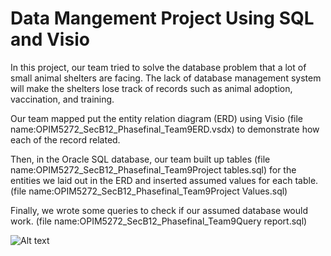 # Data Mangement Project Using SQL and Visio

In this project, our team tried to solve the database problem that a lot of small animal shelters are facing. The lack of database management system will make the shelters lose track of records such as animal adoption, vaccination, and training. 

Our team mapped put the entity relation diagram (ERD) using Visio (file name:OPIM5272_SecB12_Phasefinal_Team9ERD.vsdx) to demonstrate how each of the record related. 

Then, in the Oracle SQL database, our team built up tables (file name:OPIM5272_SecB12_Phasefinal_Team9Project tables.sql) for the entities we laid out in the ERD and inserted assumed values for each table. (file name:OPIM5272_SecB12_Phasefinal_Team9Project Values.sql) 

Finally, we wrote some queries to check if our assumed database would work. (file name:OPIM5272_SecB12_Phasefinal_Team9Query report.sql)

![Alt text](https://static9.depositphotos.com/1009420/1160/i/600/depositphotos_11607308-stock-photo-dog-and-cat.jpg)
